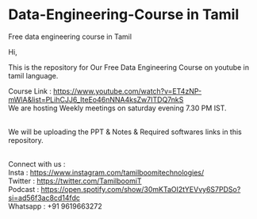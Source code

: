 # Data-Engineering-Course in Tamil <br />
Free data engineering course in Tamil<br />

Hi,<br />

This is the repository for Our Free Data Engineering Course on youtube in tamil language.<br />

Course Link : https://www.youtube.com/watch?v=ET4zNP-mWlA&list=PLihCJJ6_IteEo46nNNA4ksZw7ITDQ7nkS <br />
We are hosting Weekly meetings on saturday evening 7.30 PM IST. <br /> <br />

We will be uploading the PPT & Notes & Required softwares links in this repository. <br /><br />

Connect with us : <br />
Insta : https://www.instagram.com/tamilboomitechnologies/ <br />
Twitter : https://twitter.com/TamilboomiT <br />
Podcast : https://open.spotify.com/show/30mKTaOI2tYEVvy6S7PDSo?si=ad56f3ac8cd14fdc <br />
Whatsapp : +91 9619663272 <br />

